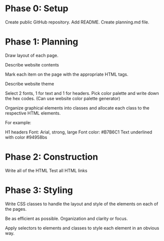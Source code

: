 # Phase 0: Setup

Create public GitHub repository.
Add README.
Create planning.md file.

# Phase 1: Planning

Draw layout of each page.

Describe website contents

Mark each item on the page with the appropriate HTML tags.

Describe website theme

Select 2 fonts, 1 for text and 1 for headers.
Pick color palette and write down the hex codes. (Can use website color palette generator)

Organize graphical elements into classes and allocate each class to the respective HTML elements.

For example:

H1 headers
Font: Arial, strong, large
Font color: #B7B6C1
Text underlined with color #94958bs

# Phase 2: Construction

Write all of the HTML
Test all HTML links

# Phase 3: Styling

Write CSS classes to handle the layout and style of
the elements on each of the pages.

Be as efficient as possible.
Organization and clarity or focus.

Apply selectors to elements and classes to style
each element in an obvious way.
